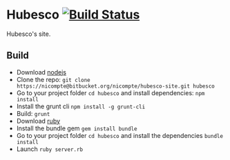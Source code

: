 # Hubesco [![Build Status](https://travis-ci.org/Hubesco/site.png?branch=dev)](https://travis-ci.org/SarbotteDesigns/site)

Hubesco's site.

## Build

- Download [nodejs](http://nodejs.org/download/)
- Clone the repo: ```git clone https://nicompte@bitbucket.org/nicompte/hubesco-site.git hubesco```
- Go to your project folder ```cd hubesco``` and install dependencies: ```npm install```
- Install the grunt cli ```npm install -g grunt-cli```
- Build: ```grunt```
- Download [ruby](http://www.ruby-lang.org/)
- Install the bundle gem ```gem install bundle```
- Go to your project folder ```cd hubesco``` and install the dependencies ```bundle install```
- Launch ```ruby server.rb```
